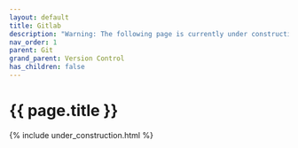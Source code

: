 ```yaml
---
layout: default
title: Gitlab
description: "Warning: The following page is currently under construction, find more about the details in future patches, or if you choose to add in the article see info on the bottom of the page."
nav_order: 1
parent: Git
grand_parent: Version Control
has_children: false
---
```


{{ page.title }}
======================

{% include under_construction.html %}

<br>

<br>